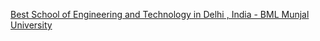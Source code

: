[Best School of Engineering and Technology in Delhi , India - BML Munjal University](https://qi.tc/qi/116150)